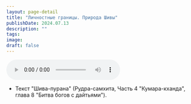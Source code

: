 ```yaml
---
layout: page-detail
title: "Личностные границы. Природа Шивы"
publishDate: 2024.07.13
description: ""
tags:
image:
draft: false
---
```


<audio title="2024.07.13 - Личностные границы. Природа Шивы.mp3" src="/upload/iblock/523/05bbaukji6mix61iuq43kz5cq96ebsse.mp3" controls=""></audio>

* Текст "Шива-пурана" (Рудра-самхита, Часть 4 "Кумара-кханда", глава 8 "Битва богов с дайтьями").

  
